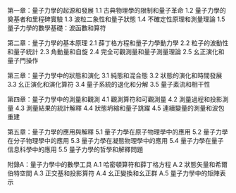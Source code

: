 第一章：量子力學的起源和發展
1.1 古典物理學的限制和量子革命
1.2 量子力學的奠基者和里程碑實驗
1.3 波粒二象性和量子狀態
1.4 不確定性原理和測量理論
1.5 量子力學的數學基礎：波函數和算符

第二章：量子力學的基本原理
2.1 薛丁格方程和量子力學動力學
2.2 粒子的波動性和量子統計
2.3 角動量和自旋
2.4 完全可觀測量和量子測量理論
2.5 幺正演化和量子門操作

第三章：量子力學中的狀態和演化
3.1 純態和混合態
3.2 狀態的演化和時間發展
3.3 幺正演化和演化算符
3.4 量子系統的退化和分解
3.5 量子紊流和相干性

第四章：量子力學中的測量和觀測
4.1 觀測算符和可觀測量
4.2 測量過程和投影測量
4.3 測量結果的統計解釋
4.4 狀態坍縮和量子跳躍
4.5 連續變量的測量和波包重建

第五章：量子力學的應用與解釋
5.1 量子力學在原子物理學中的應用
5.2 量子力學在分子物理學中的應用
5.3 量子力學在凝態物理學中的應用
5.4 量子力學在量子信息科學中的應用
5.5 量子力學的哲學和解釋問題

附錄A：量子力學中的數學工具
A.1 哈密頓算符和薛丁格方程
A.2 狀態矢量和希爾伯特空間
A.3 正交基和投影算符
A.4 幺正變換和幺正群
A.5 量子力學中的矩陣表示